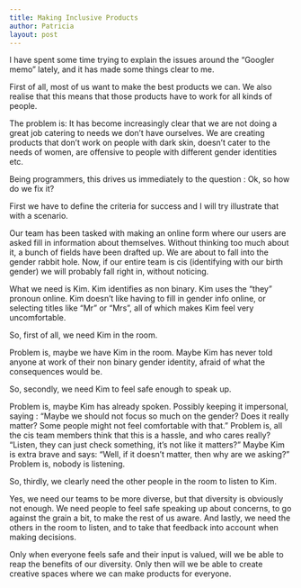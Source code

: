 ```yaml
---
title: Making Inclusive Products
author: Patricia
layout: post
---
```


I have spent some time trying to explain the issues around the “Googler memo” lately, and it has made some things clear to me.

First of all, most of us want to make the best products we can. We also realise that this means that those products have to work for all kinds of people.

The problem is: It has become increasingly clear that we are not doing a great job catering to needs we don’t have ourselves. We are creating products that don’t work on people with dark skin, doesn’t cater to the needs of women, are offensive to people with different gender identities etc.

Being programmers, this drives us immediately to the question : Ok, so how do we fix it?

First we have to define the criteria for success and I will try illustrate that with a scenario.

Our team has been tasked with making an online form where our users are asked fill in information about themselves. Without thinking too much about it, a bunch of fields have been drafted up. We are about to fall into the gender rabbit hole. Now, if our entire team is cis (identifying with our birth gender) we will probably fall right in, without noticing.

What we need is Kim. Kim identifies as non binary. Kim uses the “they” pronoun online. Kim doesn’t like having to fill in gender info online, or selecting titles like “Mr” or “Mrs”, all of which makes Kim feel very uncomfortable.

So, first of all, we need Kim in the room.

Problem is, maybe we have Kim in the room. Maybe Kim has never told anyone at work of their non binary gender identity, afraid of what the consequences would be.

So, secondly, we need Kim to feel safe enough to speak up.

Problem is, maybe Kim has already spoken. Possibly keeping it impersonal, saying : “Maybe we should not focus so much on the gender? Does it really matter? Some people might not feel comfortable with that.” Problem is, all the cis team members think that this is a hassle, and who cares really? “Listen, they can just check something, it’s not like it matters?” Maybe Kim is extra brave and says: “Well, if it doesn’t matter, then why are we asking?” Problem is, nobody is listening.

So, thirdly, we clearly need the other people in the room to listen to Kim.

Yes, we need our teams to be more diverse, but that diversity is obviously not enough. We need people to feel safe speaking up about concerns, to go against the grain a bit, to make the rest of us aware. And lastly, we need the others in the room to listen, and to take that feedback into account when making decisions.

Only when everyone feels safe and their input is valued, will we be able to reap the benefits of our diversity. Only then will we be able to create creative spaces where we can make products for everyone.